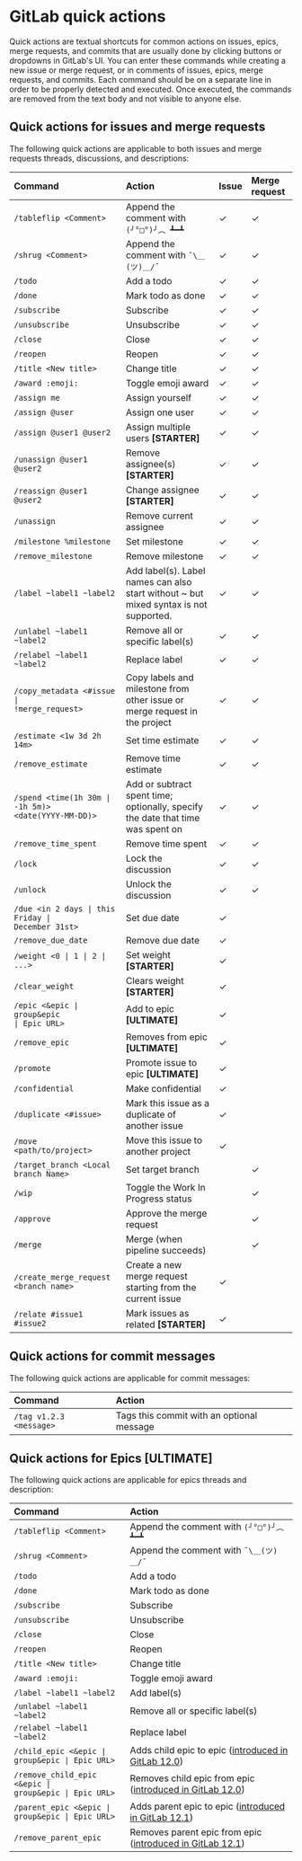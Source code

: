 # GitLab quick actions

Quick actions are textual shortcuts for common actions on issues, epics, merge requests,
and commits that are usually done by clicking buttons or dropdowns in GitLab's UI.
You can enter these commands while creating a new issue or merge request, or
in comments of issues, epics, merge requests, and commits. Each command should be
on a separate line in order to be properly detected and executed. Once executed,
the commands are removed from the text body and not visible to anyone else.

## Quick actions for issues and merge requests

The following quick actions are applicable to both issues and merge requests threads,
discussions, and descriptions:

| Command                    | Action                         | Issue | Merge request |
|:---------------------------|:------------------------------ |:------|:--------------|
| `/tableflip <Comment>`     | Append the comment with `(╯°□°)╯︵ ┻━┻` | ✓ | ✓        |
| `/shrug <Comment>`         | Append the comment with `¯\＿(ツ)＿/¯` | ✓ | ✓         |
| `/todo`                    | Add a todo                     | ✓     | ✓             |
| `/done`                    | Mark todo as done              | ✓     | ✓             |
| `/subscribe`               | Subscribe                      | ✓     | ✓             |
| `/unsubscribe`             | Unsubscribe                    | ✓     | ✓             |
| `/close`                   | Close                          | ✓     | ✓             |
| `/reopen`                  | Reopen                         | ✓     | ✓             |
| `/title <New title>`       | Change title                   | ✓     |  ✓            |
| `/award :emoji:`           | Toggle emoji award             | ✓     | ✓             |
| `/assign me`               | Assign yourself                | ✓     | ✓             |
| `/assign @user`            | Assign one user                | ✓     | ✓             |
| `/assign @user1 @user2`    | Assign multiple users **[STARTER]** | ✓ | ✓            |
| `/unassign @user1 @user2`  | Remove assignee(s) **[STARTER]** | ✓     | ✓             |
| `/reassign @user1 @user2`  | Change assignee **[STARTER]**  | ✓     | ✓             |
| `/unassign`                | Remove current assignee        | ✓     | ✓             |
| `/milestone %milestone`    | Set milestone                  | ✓     | ✓             |
| `/remove_milestone`        | Remove milestone               | ✓     | ✓             |
| `/label ~label1 ~label2`   | Add label(s). Label names can also start without ~ but mixed syntax is not supported.                   | ✓     | ✓             |
| `/unlabel ~label1 ~label2` | Remove all or specific label(s)| ✓     | ✓             |
| `/relabel ~label1 ~label2` | Replace label                  | ✓     | ✓             |
| <code>/copy_metadata &lt;#issue &#124; !merge_request&gt;</code> | Copy labels and milestone from other issue or merge request in the project | ✓     | ✓             |
| <code>/estimate &lt;1w 3d 2h 14m&gt;</code> | Set time estimate | ✓     | ✓             |
| `/remove_estimate`       | Remove time estimate             | ✓     | ✓             |
| <code>/spend &lt;time(1h 30m &#124; -1h 5m)&gt; &lt;date(YYYY-MM-DD)&gt;</code> | Add or subtract spent time; optionally, specify the date that time was spent on | ✓     | ✓             |
| `/remove_time_spent`       | Remove time spent              | ✓     | ✓             |
| `/lock`                    | Lock the discussion            | ✓     | ✓             |
| `/unlock`                  | Unlock the discussion          | ✓     | ✓             |
| <code>/due &lt;in 2 days &#124; this Friday &#124; December 31st&gt;</code>| Set due date | ✓ | |
| `/remove_due_date`         | Remove due date                | ✓     |               |
| <code>/weight &lt;0 &#124; 1 &#124; 2 &#124; ...&gt;</code> | Set weight **[STARTER]**       | ✓     |               |
| `/clear_weight`            | Clears weight **[STARTER]**    | ✓     |               |
| <code>/epic &lt;&epic &#124; group&epic &#124; Epic URL&gt;</code> | Add to epic **[ULTIMATE]** | ✓ |             |
| `/remove_epic`             | Removes from epic **[ULTIMATE]** | ✓   |               |
| `/promote`                 | Promote issue to epic **[ULTIMATE]** | ✓   |               |
| `/confidential`            | Make confidential              | ✓     |               |
| `/duplicate <#issue>`        | Mark this issue as a duplicate of another issue | ✓    |
| `/move <path/to/project>`    | Move this issue to another project | ✓ |               |
| `/target_branch <Local branch Name>` | Set target branch    |       | ✓             |
| `/wip`                     | Toggle the Work In Progress status |   | ✓             |
| `/approve`                 | Approve the merge request      |       | ✓             |
| `/merge`                   | Merge (when pipeline succeeds) |       | ✓             |
| `/create_merge_request <branch name>` | Create a new merge request starting from the current issue | ✓ | |
| `/relate #issue1 #issue2`  | Mark issues as related **[STARTER]** | ✓     |               |

## Quick actions for commit messages

The following quick actions are applicable for commit messages:

| Command                 | Action                                    |
|:------------------------|:------------------------------------------|
| `/tag v1.2.3 <message>` | Tags this commit with an optional message |

## Quick actions for Epics **[ULTIMATE]**

The following quick actions are applicable for epics threads and description:

| Command                    | Action                                  |
|:---------------------------|:----------------------------------------|
| `/tableflip <Comment>`     | Append the comment with `(╯°□°)╯︵ ┻━┻` |
| `/shrug <Comment>`         | Append the comment with `¯\＿(ツ)＿/¯`  |
| `/todo`                    | Add a todo                              |
| `/done`                    | Mark todo as done                       |
| `/subscribe`               | Subscribe                               |
| `/unsubscribe`             | Unsubscribe                             |
| `/close`                   | Close                                   |
| `/reopen`                  | Reopen                                  |
| `/title <New title>`       | Change title                            |
| `/award :emoji:`           | Toggle emoji award                      |
| `/label ~label1 ~label2`   | Add label(s)                            |
| `/unlabel ~label1 ~label2` | Remove all or specific label(s)         |
| `/relabel ~label1 ~label2` | Replace label                           |
| <code>/child_epic &lt;&epic &#124;  group&epic &#124; Epic URL&gt;</code> | Adds child epic to epic ([introduced in GitLab 12.0](https://gitlab.com/gitlab-org/gitlab-ee/issues/7330)) |
| <code>/remove_child_epic &lt;&epic &#124; group&epic &#124; Epic URL&gt;</code> | Removes child epic from epic ([introduced in GitLab 12.0](https://gitlab.com/gitlab-org/gitlab-ee/issues/7330)) |
| <code>/parent_epic &lt;&epic &#124;  group&epic &#124; Epic URL&gt;</code> | Adds parent epic to epic ([introduced in GitLab 12.1](https://gitlab.com/gitlab-org/gitlab-ee/issues/10556)) |
| <code>/remove_parent_epic | Removes parent epic from epic ([introduced in GitLab 12.1](https://gitlab.com/gitlab-org/gitlab-ee/issues/10556)) |
